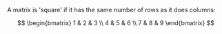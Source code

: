 <div style="text-align: justify">
<p>A matrix is 'square' if it has the same number of rows as it does columns:</p>

$$
  \begin{bmatrix}
  1 & 2 & 3 \\
  4 & 5 & 6 \\
  7 & 8 & 9
  \end{bmatrix}
$$

</div>
